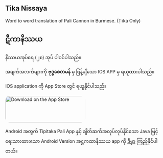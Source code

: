 ## Tika Nissaya

Word to word translation of Pali Cannon in Burmese. (Ṭīkā Only)

## ဋီကာနိဿယ

နိဿယအုပ်ရေ (၂၈) အုပ် ပါဝင်ပါသည်။

အချက်အလက်များကို **ဗုဒ္ဓစေတမန်** မှ ဖြန့်ချိသော IOS APP မှ ရယူထားပါသည်။

IOS application ကို App Store တွင် ရယူနိုင်ပါသည်။

<a href="https://apps.apple.com/us/app/tika-nissaya/id1564475168" style="display: inline-block; overflow: hidden; border-radius: 13px; width: 250px; height: 83px;"><img src="https://tools.applemediaservices.com/api/badges/download-on-the-app-store/black/en-US?size=250x83&amp;releaseDate=1607990400&h=3cf347b703073929b9c0f13748145571" alt="Download on the App Store" style="border-radius: 13px; width: 250px; height: 83px;"></a>

Android အတွက် Tipitaka Pali App နှင့် ချိတ်ဆက်အလုပ်လုပ်နိုင်သော Java ဖြင့် ရေးသားထားသော Android Version အဋ္ဌကထာနိဿယ app ကို [ဒီမှာ](https://github.com/pndaza/Tika_Nissaya) ကြည့်နိုင်ပါတယ်။
